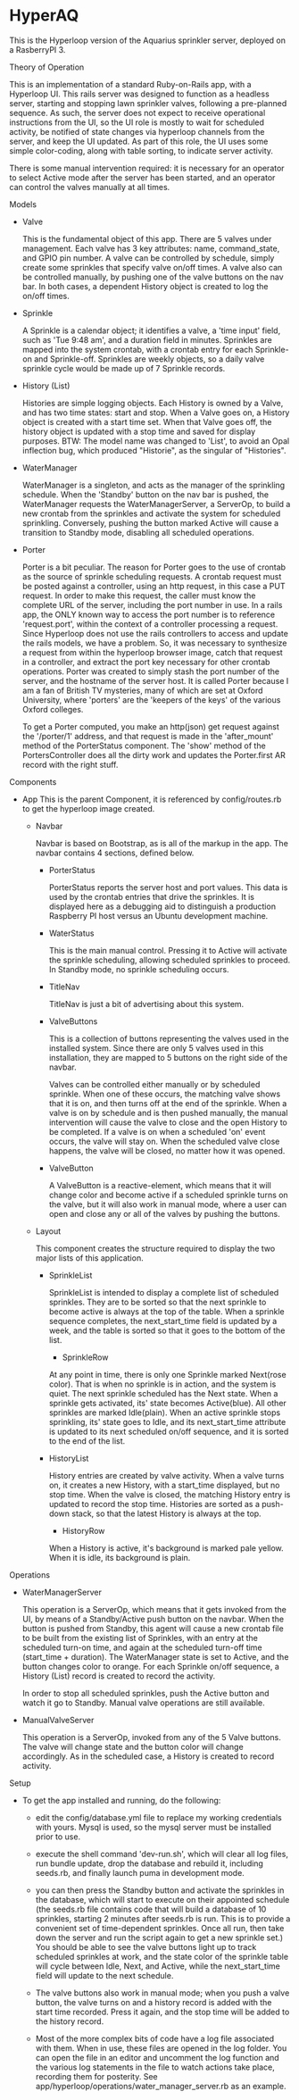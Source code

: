 # HyperAQ

This is the Hyperloop version of the Aquarius sprinkler server, deployed on a RasberryPI 3.

Theory of Operation

  This is an implementation of a standard Ruby-on-Rails app, with a Hyperloop UI.  This rails server was designed to function as a headless server, starting and stopping lawn sprinkler valves, following a pre-planned sequence.  As such, the server does not expect to receive operational instructions from the UI, so the UI role is mostly to wait for scheduled activity, be notified of state changes via hyperloop channels from the server, and keep the UI updated.  As part of this role, the UI uses some simple color-coding, along with table sorting, to indicate server activity.

  There is some manual intervention required: it is necessary for an operator to select Active mode after the server has been started, and an operator can control the valves manually at all times.

Models

  * Valve

    This is the fundamental object of this app.  There are 5 valves under management.  Each valve has 3 key attributes: name, command_state, and GPIO pin number.  A valve can be controlled by schedule, simply create some sprinkles that specify valve on/off times.  A valve also can be controlled manually, by pushing one of the valve buttons on the nav bar.  In both cases, a dependent History object is created to log the on/off times.

  * Sprinkle

    A Sprinkle is a calendar object; it identifies a valve, a 'time input' field, such as 'Tue 9:48 am', and a duration field in minutes.  Sprinkles are mapped into the system crontab, with a crontab entry for each Sprinkle-on and Sprinkle-off.  Sprinkles are weekly objects, so a daily valve sprinkle cycle would be made up of 7 Sprinkle records.

  * History (List)

    Histories are simple logging objects.  Each History is owned by a Valve, and has two time states: start and stop.  When a Valve goes on, a History object is created with a start time set.  When that Valve goes off, the history object is updated with a stop time and saved for display purposes. BTW: The model name was changed to 'List', to avoid an Opal inflection bug, which produced "Historie", as the singular of "Histories".

  * WaterManager

    WaterManager is a singleton, and acts as the manager of the sprinkling schedule.  When the 'Standby' button on the nav bar is pushed, the WaterManager requests the WaterManagerServer, a ServerOp, to build a new crontab from the sprinkles and activate the system for scheduled sprinkling. Conversely, pushing the button marked Active will cause a transition to Standby mode, disabling all scheduled operations.

  * Porter

    Porter is a bit peculiar.  The reason for Porter goes to the use of crontab as the source of sprinkle scheduling requests.  A crontab request must be posted against a controller, using an http request, in this case a PUT request.  In order to make this request, the caller must know the complete URL of the server, including the port number in use.  In a rails app, the ONLY known way to access the port number is to reference 'request.port', within the context of a controller processing a request.  Since Hyperloop does not use the rails controllers to access and update the rails models, we have a problem.  So, it was necessary to synthesize a request from within the hyperloop browser image, catch that request in a controller, and extract the port key necessary for other crontab operations.  Porter was created to simply stash the port number of the server, and the hostname of the server host.  It is called Porter because I am a fan of British TV mysteries, many of which are set at Oxford University, where 'porters' are the 'keepers of the keys' of the various Oxford colleges.  

    To get a Porter computed, you make an http(json) get request against the '/porter/1' address, and that request is made in the 'after_mount' method of the PorterStatus component.  The 'show' method of the PortersController does all the dirty work and updates the Porter.first AR record with the right stuff.

Components

  * App
  This is the parent Component, it is referenced by config/routes.rb to get the hyperloop image created.

    * Navbar

      Navbar is based on Bootstrap, as is all of the markup in the app.  The navbar contains 4 sections, defined below.

      * PorterStatus

        PorterStatus reports the server host and port values.  This data is used by the crontab entries that drive the sprinkles.  It is displayed here as a debugging aid to distinguish a production Raspberry PI host versus an Ubuntu development machine.

      * WaterStatus

        This is the main manual control. Pressing it to Active will activate the sprinkle scheduling, allowing scheduled sprinkles to proceed.  In Standby mode, no sprinkle scheduling occurs.

      * TitleNav

        TitleNav is just a bit of advertising about this system.

      * ValveButtons

        This is a collection of buttons representing the valves used in the installed system.  Since there are only 5 valves used in this installation, they are mapped to 5 buttons on the right side of the navbar.  

        Valves can be controlled either manually or by scheduled sprinkle.  When one of these occurs, the matching valve shows that it is on, and then turns off at the end of the sprinkle.  When a valve is on by schedule and is then pushed manually, the manual intervention will cause the valve to close and the open History to be completed.  If a valve is on when a scheduled 'on' event occurs, the valve will stay on.  When the scheduled valve close happens, the valve will be closed, no matter how it was opened.

      * ValveButton

        A ValveButton is a reactive-element, which means that it will change color and become active if a scheduled sprinkle turns on the valve, but it will also work in manual mode, where a user can open and close any or all of the valves by pushing the buttons.

    * Layout

      This component creates the structure required to display the two major lists of this application.

      * SprinkleList

        SprinkleList is intended to display a complete list of scheduled sprinkles.  They are to be sorted so that the next sprinkle to become active is always at the top of the table. When a sprinkle sequence completes, the next_start_time field is updated by a week, and the table is sorted so that it goes to the bottom of the list.

        * SprinkleRow

        At any point in time, there is only one Sprinkle marked Next(rose color).  That is when no sprinkle is in action, and the system is quiet.  The next sprinkle scheduled has the Next state.
        When a sprinkle gets activated, its' state becomes Active(blue).  All other sprinkles are marked Idle(plain).  When an active sprinkle stops sprinkling, its' state goes to Idle, and its next_start_time attribute is updated to its next scheduled on/off sequence, and it is sorted to the end of the list.

      * HistoryList

        History entries are created by valve activity. When a valve turns on, it creates a new History, with a start_time displayed, but no stop time.  When the valve is closed, the matching History entry is updated to record the stop time.  Histories are sorted as a push-down stack, so that the latest History is always at the top.

        * HistoryRow

        When a History is active, it's background is marked pale yellow.  When it is idle, its background is plain.

Operations

  * WaterManagerServer

    This operation is a ServerOp, which means that it gets invoked from the UI, by means of a Standby/Active push button on the navbar.
    When the button is pushed from Standby, this agent will cause a new crontab file to be built from the existing list of Sprinkles, with an entry at the scheduled turn-on time, and again at the scheduled turn-off time (start_time + duration).  The WaterManager state is set to Active, and the button changes color to orange.  For each Sprinkle on/off sequence, a History (List) record is created to record the activity.

    In order to stop all scheduled sprinkles, push the Active button and watch it go to Standby.  Manual valve operations are still available.

  * ManualValveServer

    This operation is a ServerOp, invoked from any of the 5 Valve buttons. The valve will change state and the button color will change accordingly.  As in the scheduled case, a History is created to record activity.

Setup

  * To get the app installed and running, do the following:

    * edit the config/database.yml file to replace my working credentials with yours. Mysql is used, so the mysql server must be installed prior to use.

    * execute the shell command 'dev-run.sh', which will clear all log files, run bundle update, drop the database and rebuild it, including seeds.rb, and finally launch puma in development mode.  

    * you can then press the Standby button and activate the sprinkles in the database, which will start to execute on their appointed schedule (the seeds.rb file contains code that will build a database of 10 sprinkles, starting 2 minutes after seeds.rb is run.  This is to provide a convenient set of time-dependent sprinkles. Once all run, then take down the server and run the script again to get a new sprinkle set.) You should be able to see the valve buttons light up to track scheduled sprinkles at work, and the state color of the sprinkle table will cycle between Idle, Next, and Active, while the next_start_time field will update to the next schedule.

    * The valve buttons also work in manual mode; when you push a valve button, the valve turns on and a history record is added with the start time recorded.  Press it again, and the stop time will be added to the history record.

    * Most of the more complex bits of code have a log file associated with them.  When in use, these files are opened in the log folder.  You can open the file in an editor and uncomment the log function and the various log statements in the file to watch actions take place, recording them for posterity.  See app/hyperloop/operations/water_manager_server.rb as an example.


